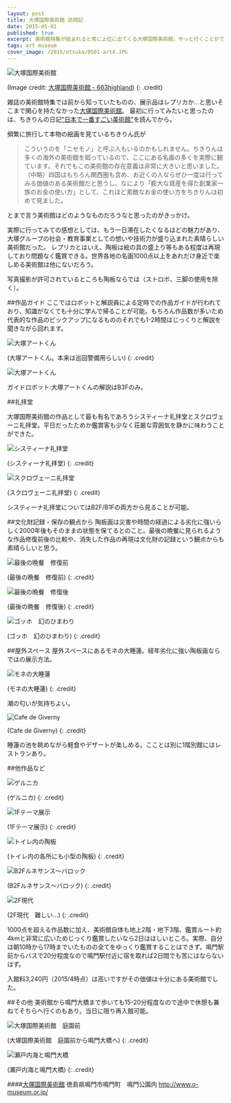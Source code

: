 ```yaml
---
layout: post
title: 大塚国際美術館 訪問記
date: 2015-05-01
published: true
excerpt: 美術館特集が組まれると常に上位に出てくる大塚国際美術館。やっと行くことができたので感想を徒然と。
tags: art museum
cover_image: /2015/otsuka/0501-art4.JPG
---
```

![大塚国際美術館](/images/2015/otsuka/0501-art1.jpg)

(Image credit: [大塚国際美術館 - 663highland](http://ja.wikipedia.org/wiki/%E3%83%95%E3%82%A1%E3%82%A4%E3%83%AB:The_Otsuka_Museum_of_Art01s3200.jpg))
{: .credit}

雑誌の美術館特集では前から知っていたものの、展示品はレプリカか...と思いそこまで関心を持たなかった[大塚国際美術館](http://o-museum.or.jp/)。
最初に行ってみたいと思ったのは、ちきりんの日記["日本で一番すごい美術館"](http://d.hatena.ne.jp/Chikirin/20111012)を読んでから。

頻繁に旅行して本物の絵画を見ているちきりん氏が

>こういうのを「ニセモノ」と呼ぶ人もいるのかもしれません。ちきりんは多くの海外の美術館を廻っているので、ここにある名画の多くを実際に観ています。それでもこの美術館の存在意義は非常に大きいと思いました。（中略）四国はもちろん関西圏も含め、お近くの人ならぜひ一度は行ってみる価値のある美術館だと思うし、なにより「膨大な資産を得た創業家一族のお金の使い方」として、これほど素敵なお金の使い方をちきりんは初めて見ました。

とまで言う美術館はどのようなものだろうなと思ったのがきっかけ。

実際に行ってみての感想としては、もう一日滞在したくなるほどの魅力があり、大塚グループの社会・教育事業としての想いや技術力が盛り込まれた素晴らしい美術館だった。
レプリカとはいえ、陶板は絵の具の盛上り等もある程度は再現しており問題なく鑑賞できる。世界各地の名画1000点以上をあれだけ身近で楽しめる美術館は他にないだろう。

写真撮影が許可されているところも陶板ならでは（ストロボ、三脚の使用を除く）。

##作品ガイド
ここではロボットと解説員による定時での作品ガイドが行われており、知識がなくても十分に学んで帰ることが可能。もちろん作品数が多いため代表的な作品のピックアップになるもののそれでも1-2時間はじっくりと解説を聞きながら回れます。

![大塚アートくん](/images/2015/otsuka/0501-art2.JPG)

(大塚アートくん。本来は巡回警備用らしい)
{: .credit}

![大塚アートくん](/images/2015/otsuka/0501-art3.jpg)

ガイドロボット:大塚アートくんの解説はB3Fのみ。

##礼拝堂

大塚国際美術館の作品として最も有名であろうシスティーナ礼拝堂とスクロヴェーニ礼拝堂。平日だったためか鑑賞客も少なく荘厳な雰囲気を静かに味わうことができた。

![システィーナ礼拝堂](/images/2015/otsuka/0501-art4.JPG)

(システィーナ礼拝堂)
{: .credit}

![スクロヴェーニ礼拝堂](/images/2015/otsuka/0501-art5.JPG)

(スクロヴェーニ礼拝堂)
{: .credit}

システィーナ礼拝堂についてはB2F/B1Fの両方から見ることが可能。

##文化財記録・保存の観点から
陶板画は災害や時間の経過による劣化に強いらしく2000年後もそのままの状態を保てるとのこと。最後の晩餐に見られるような作品修復前後の比較や、消失した作品の再現は文化財の記録という観点からも素晴らしいと思う。

![最後の晩餐　修復前](/images/2015/otsuka/0501-art6.JPG)

(最後の晩餐　修復前)
{: .credit}

![最後の晩餐　修復後](/images/2015/otsuka/0501-art7.JPG)

(最後の晩餐　修復後)
{: .credit}

![ゴッホ　幻のひまわり](/images/2015/otsuka/0501-art10.JPG)

(ゴッホ　幻のひまわり)
{: .credit}

##屋外スペース
屋外スペースにあるモネの大睡蓮。経年劣化に強い陶板画ならではの展示方法。

![モネの大睡蓮](/images/2015/otsuka/0501-art8.JPG)

(モネの大睡蓮)
{: .credit}

潮の匂いが気持ちよい。

![Cafe de Giverny](/images/2015/otsuka/0501-art9.JPG)

(Cafe de Giverny)
{: .credit}

睡蓮の池を眺めながら軽食やデザートが楽しめる。こことは別に1階別館にはレストランあり。


##他作品など

![ゲルニカ](/images/2015/otsuka/0501-art11.JPG)

(ゲルニカ)
{: .credit}

![1Fテーマ展示](/images/2015/otsuka/0501-art12.JPG)

(1Fテーマ展示)
{: .credit}

![トイレ内の陶板](/images/2015/otsuka/0501-art13.JPG)

(トイレ内の各所にも小型の陶板)
{: .credit}

![B2Fルネサンス～バロック](/images/2015/otsuka/0501-art16.JPG)

(B2Fルネサンス～バロック)
{: .credit}

![2F現代](/images/2015/otsuka/0501-art17.JPG)

(2F現代　難しい...)
{: .credit}

1000点を超える作品数に加え、美術館自体も地上2階・地下3階、鑑賞ルート約4kmと非常に広いためじっくり鑑賞したいなら2日はほしいところ。実際、自分は朝10時から17時までいたものの全てをゆっくり鑑賞することはできず。鳴門駅前からバスで20分程度なので鳴門駅付近に宿を取れば2日間でも苦にはならないはず。

入館料3,240円（2015/4時点）は高いですがその価値は十分にある美術館でした。

##その他
美術館から鳴門大橋まで歩いても15-20分程度なので途中で休憩も兼ねてそちらへ行くのもあり。当日に限り再入館可能。

![大塚国際美術館　庭園前](/images/2015/otsuka/0501-art14.JPG)

(大塚国際美術館　庭園前から鳴門大橋へ)
{: .credit}

![瀬戸内海と鳴門大橋](/images/2015/otsuka/0501-art15.JPG)

(瀬戸内海と鳴門大橋)
{: .credit}

####[大塚国際美術館](http://www.o-museum.or.jp/)
	徳島県鳴門市鳴門町　鳴門公園内
	http://www.o-museum.or.jp/

